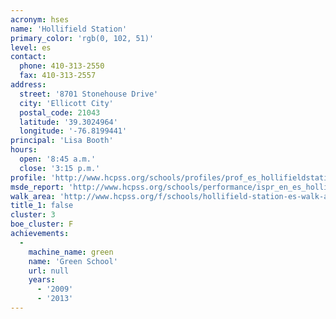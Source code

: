 ```yaml
---
acronym: hses
name: 'Hollifield Station'
primary_color: 'rgb(0, 102, 51)'
level: es
contact:
  phone: 410-313-2550
  fax: 410-313-2557
address:
  street: '8701 Stonehouse Drive'
  city: 'Ellicott City'
  postal_code: 21043
  latitude: '39.3024964'
  longitude: '-76.8199441'
principal: 'Lisa Booth'
hours:
  open: '8:45 a.m.'
  close: '3:15 p.m.'
profile: 'http://www.hcpss.org/schools/profiles/prof_es_hollifieldstation.pdf'
msde_report: 'http://www.hcpss.org/schools/performance/ispr_en_es_hollifieldstation.pdf'
walk_area: 'http://www.hcpss.org/f/schools/hollifield-station-es-walk-area.pdf'
title_1: false
cluster: 3
boe_cluster: F
achievements:
  -
    machine_name: green
    name: 'Green School'
    url: null
    years:
      - '2009'
      - '2013'
---
```

